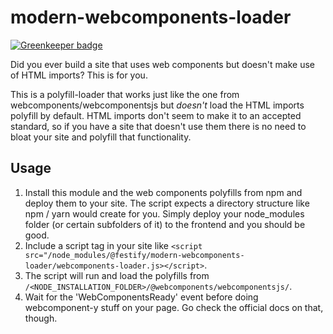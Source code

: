 # modern-webcomponents-loader

[![Greenkeeper badge](https://badges.greenkeeper.io/Festify/modern-webcomponents-loader.svg)](https://greenkeeper.io/)

Did you ever build a site that uses web components but doesn't make use of HTML imports? This is for you.

This is a polyfill-loader that works just like the one from webcomponents/webcomponentsjs but _doesn't_ load the HTML imports polyfill by default. HTML imports don't seem to make it to an accepted standard, so if you have a site that doesn't use them there is no need to bloat your site and polyfill that functionality.

## Usage

1. Install this module and the web components polyfills from npm and deploy them to your site. The script expects a directory structure like npm / yarn would create for you. Simply deploy your node_modules folder (or certain subfolders of it) to the frontend and you should be good.
2. Include a script tag in your site like `<script src="/node_modules/@festify/modern-webcomponents-loader/webcomponents-loader.js></script>`.
3. The script will run and load the polyfills from `/<NODE_INSTALLATION_FOLDER>/@webcomponents/webcomponentsjs/`.
4. Wait for the 'WebComponentsReady' event before doing webcomponent-y stuff on your page. Go check the official docs on that, though.
